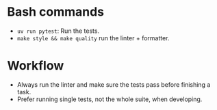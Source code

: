 # Bash commands
- `uv run pytest`: Run the tests.
- `make style && make quality` run the linter + formatter.

# Workflow
- Always run the linter and make sure the tests pass before finishing a task.
- Prefer running single tests, not the whole suite, when developing.
